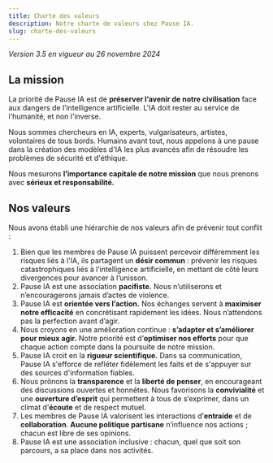 ```yaml
---
title: Charte des valeurs
description: Notre charte de valeurs chez Pause IA.
slug: charte-des-valeurs
---
```


_Version 3.5 en vigueur au 26 novembre 2024_

## La mission

La priorité de Pause IA est de **préserver l’avenir de notre civilisation** face aux dangers de l’intelligence artificielle. L'IA doit rester au service de l'humanité, et non l'inverse.

Nous sommes chercheurs en IA, experts, vulgarisateurs, artistes, volontaires de tous bords. Humains avant tout, nous appelons à une pause dans la création des modèles d'IA les plus avancés afin de résoudre les problèmes de sécurité et d'éthique.

Nous mesurons **l’importance capitale de notre mission** que nous prenons avec **sérieux et responsabilité.**

## Nos valeurs

Nous avons établi une hiérarchie de nos valeurs afin de prévenir tout conflit :

1. Bien que les membres de Pause IA puissent percevoir différemment les risques liés à l'IA, ils partagent un **désir commun** : prévenir les risques catastrophiques liés à l’intelligence artificielle, en mettant de côté leurs divergences pour avancer à l’unisson.
2. Pause IA est une association **pacifiste.** Nous n’utiliserons et n’encouragerons jamais d’actes de violence.
3. Pause IA est **orientée vers l’action.** Nos échanges servent à **maximiser notre efficacité** en concrétisant rapidement les idées. Nous n’attendons pas la perfection avant d’agir.
4. Nous croyons en une amélioration continue : **s’adapter et s’améliorer pour mieux agir.** Notre priorité est d’**optimiser nos efforts** pour que chaque action compte dans la poursuite de notre mission.
5. Pause IA croit en la **rigueur scientifique.** Dans sa communication, Pause IA s'efforce de refléter fidèlement les faits et de s'appuyer sur des sources d'information fiables.
6. Nous prônons la **transparence** et la **liberté de penser**, en encourageant des discussions ouvertes et honnêtes. Nous favorisons la **convivialité** et une **ouverture d’esprit** qui permettent à tous de s’exprimer, dans un climat d’**écoute** et de respect mutuel.
7. Les membres de Pause IA valorisent les interactions d’**entraide** et de **collaboration**. **Aucune politique partisane** n’influence nos actions ; chacun est libre de ses opinions.
8. Pause IA est une association inclusive : chacun, quel que soit son parcours, a sa place dans nos activités.
